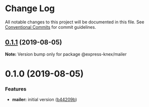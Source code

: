 # Change Log

All notable changes to this project will be documented in this file.
See [Conventional Commits](https://conventionalcommits.org) for commit guidelines.

## [0.1.1](https://github.com/express-knex/express-knex/compare/@express-knex/mailer@0.1.0...@express-knex/mailer@0.1.1) (2019-08-05)

**Note:** Version bump only for package @express-knex/mailer





# 0.1.0 (2019-08-05)


### Features

* **mailer:** initial version ([b44209b](https://github.com/express-knex/express-knex/commit/b44209b))

